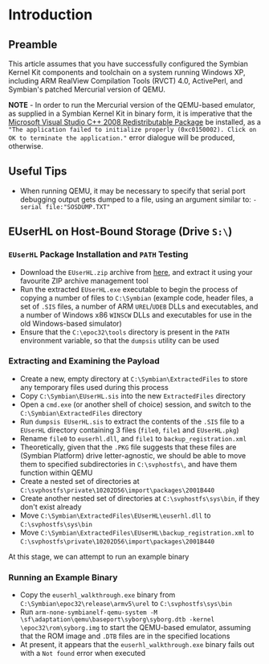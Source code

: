 # Introduction #
## Preamble ##
This article assumes that you have successfully configured the Symbian Kernel Kit components and toolchain on a system running Windows XP, including ARM RealView Compilation Tools (RVCT) 4.0, ActivePerl, and Symbian's patched Mercurial version of QEMU.

**NOTE** - In order to run the Mercurial version of the QEMU-based emulator, as supplied in a Symbian Kernel Kit in binary form, it is imperative that the [Microsoft Visual Studio C++ 2008 Redistributable Package](http://www.microsoft.com/downloadS/details.aspx?familyid=9B2DA534-3E03-4391-8A4D-074B9F2BC1BF&displaylang=en) be installed, as a `"The application failed to initialize properly (0xc0150002). Click on OK to terminate the application."` error dialogue will be produced, otherwise.

## Useful Tips ##
  * When running QEMU, it may be necessary to specify that serial port debugging output gets dumped to a file, using an argument similar to: `-serial file:"SOSDUMP.TXT"`

## EUserHL on Host-Bound Storage (Drive `S:\`) ##

### `EUserHL` Package Installation and `PATH` Testing ###
  * Download the `EUserHL.zip` archive from [here](http://developer.symbian.org/wiki/index.php/File:EUserHL.zip), and extract it using your favourite ZIP archive management tool
  * Run the extracted `EUserHL.exe` executable to begin the process of copying a number of files to `C:\Symbian` (example code, header files, a set of `.SIS` files, a number of ARM `UREL`/`UDEB` DLLs and executables, and a number of Windows x86 `WINSCW` DLLs and executables for use in the old Windows-based simulator)
  * Ensure that the `C:\epoc32\tools` directory is present in the `PATH` environment variable, so that the `dumpsis` utility can be used

### Extracting and Examining the Payload ###
  * Create a new, empty directory at `C:\Symbian\ExtractedFiles` to store any temporary files used during this process
  * Copy `C:\Symbian\EUserHL.sis` into the new `ExtractedFiles` directory
  * Open a `cmd.exe` (or another shell of choice) session, and switch to the `C:\Symbian\ExtractedFiles` directory
  * Run `dumpsis EUserHL.sis` to extract the contents of the `.SIS` file to a `EUserHL` directory containing 3 files (`file0`, `file1` and `EUserHL.pkg`)
  * Rename `file0` to `euserhl.dll`, and `file1` to `backup_registration.xml`
  * Theoretically, given that the `.PKG` file suggests that these files are (Symbian Platform) drive letter-agnostic, we should be able to move them to specified subdirectories in `C:\svphostfs\`, and have them function within QEMU
  * Create a nested set of directories at `C:\svphostfs\private\10202D56\import\packages\2001B440`
  * Create another nested set of directories at `C:\svphostfs\sys\bin`, if they don't exist already
  * Move `C:\Symbian\ExtractedFiles\EUserHL\euserhl.dll` to `C:\svphostfs\sys\bin`
  * Move `C:\Symbian\ExtractedFiles\EUserHL\backup_registration.xml` to `C:\svphostfs\private\10202D56\import\packages\2001B440`

At this stage, we can attempt to run an example binary

### Running an Example Binary ###
  * Copy the `euserhl_walkthrough.exe` binary from `C:\Symbian\epoc32\release\armv5\urel` to `C:\svphostfs\sys\bin`
  * Run `arm-none-symbianelf-qemu-system -M \sf\adaptation\qemu\baseport\syborg\syborg.dtb -kernel \epoc32\rom\syborg.img` to start the QEMU-based emulator, assuming that the ROM image and `.DTB` files are in the specified locations
  * At present, it appears that the `euserhl_walkthrough.exe` binary fails out with a `Not found` error when executed